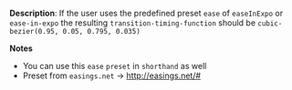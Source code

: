 __Description__: If the user uses the predefined preset `ease` of `easeInExpo` or `ease-in-expo` the resulting `transition-timing-function` should be `cubic-bezier(0.95, 0.05, 0.795, 0.035)`

__Notes__

+ You can use this `ease` `preset` in `shorthand` as well
+ Preset from `easings.net` -> http://easings.net/#
